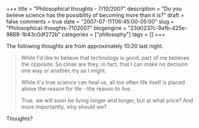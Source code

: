 +++
title = "Philosophical thoughts - 7/10/2007"
description = "Do you believe science has the possibility of becoming more than it is?"
draft = false
comments = true
date = "2007-07-11T06:45:00-05:00"
slug = "Philosophical-thoughts-7102007"
blogengine = "23d0237c-9a1b-425e-9888-1b43c0df272b"
categories = ["philosophy"]
tags = []
+++

<p>
The following thoughts are from approximately 10:20 last night.
</p>
<blockquote>
	<p>
	While I&#39;d like to believe that technology is good, part of me believes the opposite. So close are they, in fact, that I can make no decision one way or another, try as I might.
	</p>
	<p>
	While it&#39;s true science can heal us, all too often life itself is placed above the reason for life - the reason to live.
	</p>
	<p>
	True, we will soon be living longer and longer, but at what price? And more importantly, why should we?
	</p>
</blockquote>
<p>
Thoughts?
</p>

